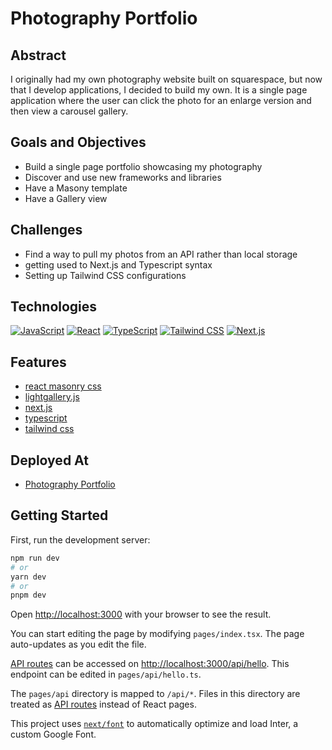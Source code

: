 # Photography Portfolio

## Abstract
I originally had my own photography website built on squarespace, but now that I develop applications, I decided to build my own.  It is a single page application where the user can click the photo for an enlarge version and then view a carousel gallery.


## Goals and Objectives
 - Build a single page portfolio showcasing my photography
 - Discover and use new frameworks and libraries
 - Have a Masony template
 - Have a Gallery view
 
## Challenges
 - Find a way to pull my photos from an API rather than local storage
 - getting used to Next.js and Typescript syntax
 - Setting up Tailwind CSS configurations
 
 ## Technologies
 <a href='https://github.com/shivamkapasia0' target="_blank"><img alt='JavaScript' src='https://img.shields.io/badge/Javascript-100000?style=for-the-badge&logo=JavaScript&logoColor=FFE600&labelColor=black&color=black'/></a>
 <a href='https://github.com/shivamkapasia0' target="_blank"><img alt='React' src='https://img.shields.io/badge/react-100000?style=for-the-badge&logo=React&logoColor=4FAAFF&labelColor=black&color=black'/></a>
<a href='https://github.com/shivamkapasia0' target="_blank"><img alt='TypeScript' src='https://img.shields.io/badge/Typescript-100000?style=for-the-badge&logo=TypeScript&logoColor=0379FF&labelColor=000000&color=000000'/></a>
 <a href='https://github.com/shivamkapasia0' target="_blank"><img alt='Tailwind CSS' src='https://img.shields.io/badge/Tailwind_CSS-100000?style=for-the-badge&logo=Tailwind CSS&logoColor=00D0C9&labelColor=000000&color=000000'/></a>
 <a href='https://github.com/shivamkapasia0' target="_blank"><img alt='Next.js' src='https://img.shields.io/badge/Next.js-100000?style=for-the-badge&logo=Next.js&logoColor=FFFFFF&labelColor=000000&color=000000'/></a>
 
 ## Features
  - [react masonry css](https://www.npmjs.com/package/react-masonry-css)
  - [lightgallery.js](https://www.lightgalleryjs.com/)
  - [next.js](https://nextjs.org/)
  - [typescript](https://www.typescriptlang.org/)
  - [tailwind css](https://tailwindcss.com/)
  
## Deployed At
 - [Photography Portfolio](https://ianmac-photography.vercel.app/)

## Getting Started

First, run the development server:

```bash
npm run dev
# or
yarn dev
# or
pnpm dev
```

Open [http://localhost:3000](http://localhost:3000) with your browser to see the result.

You can start editing the page by modifying `pages/index.tsx`. The page auto-updates as you edit the file.

[API routes](https://nextjs.org/docs/api-routes/introduction) can be accessed on [http://localhost:3000/api/hello](http://localhost:3000/api/hello). This endpoint can be edited in `pages/api/hello.ts`.

The `pages/api` directory is mapped to `/api/*`. Files in this directory are treated as [API routes](https://nextjs.org/docs/api-routes/introduction) instead of React pages.

This project uses [`next/font`](https://nextjs.org/docs/basic-features/font-optimization) to automatically optimize and load Inter, a custom Google Font.
